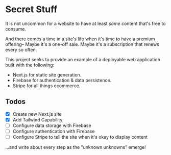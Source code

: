 # Secret Stuff

It is not uncommon for a website to have at least _some_ content that's free to consume.

And there comes a time in a site's life when it's time to have a premium offering– Maybe it's a one-off sale. Maybe it's a subscription that renews every so often.

This project seeks to provide an example of a deployable web application built with the following:
* Next.js for static site generation.
* Firebase for authentication & data persistence.
* Stripe for all things ecommerce.

## Todos
- [x] Create new Next.js site
- [x] Add Tailwind Capability
- [ ] Configure data storage with Firebase
- [ ] Configure authentication with Firebase
- [ ] Configure Stripe to tell the site when it's okay to display content

...and write about every step as the "unknown unknowns" emerge!

